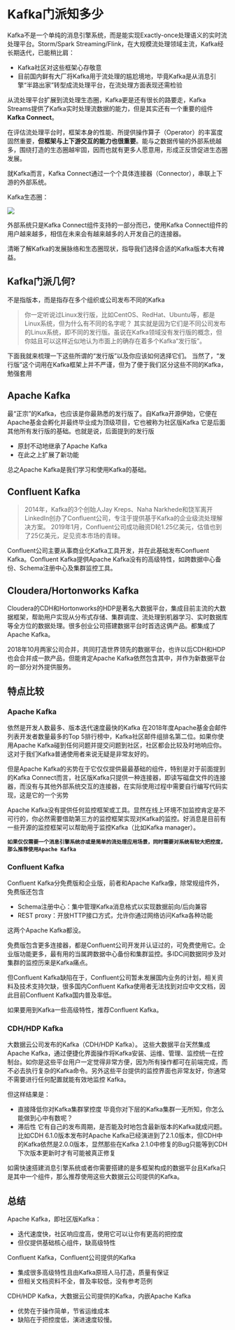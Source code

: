 # Kafka门派知多少

Kafka不是一个单纯的消息引擎系统，而是能实现Exactly-once处理语义的实时流处理平台。Storm/Spark Streaming/Flink，在大规模流处理领域主流，Kafka经长期迭代，已能稍比肩：

- Kafka社区对这些框架心存敬意
- 目前国内鲜有大厂将Kafka用于流处理的尴尬境地，毕竟Kafka是从消息引擎“半路出家”转型成流处理平台，在流处理方面表现还需检验

从流处理平台扩展到流处理生态圈，Kafka更是还有很长的路要走，Kafka Streams提供了Kafka实时处理流数据的能力，但是其实还有一个重要的组件**Kafka Connect**。

在评估流处理平台时，框架本身的性能、所提供操作算子（Operator）的丰富度固然重要，**但框架与上下游交互的能力也很重要**。能与之数据传输的外部系统越多，围绕打造的生态圈越牢固，因而也就有更多人愿意用，形成正反馈促进生态圈发展。

就Kafka而言，Kafka Connect通过一个个具体连接器（Connector），串联上下游的外部系统。

Kafka生态圈：

![](https://my-img.javaedge.com.cn/javaedge-blog/2024/08/3acd4c24db3299a38bee83f802f51fad.png)

外部系统只是Kafka Connect组件支持的一部分而已，使用Kafka Connect组件的用户越来越多，相信在未来会有越来越多的人开发自己的连接器。

清晰了解Kafka的发展脉络和生态圈现状，指导我们选择合适的Kafka版本大有裨益。

## Kafka门派几何?

不是指版本，而是指存在多个组织或公司发布不同的Kafka

> 你一定听说过Linux发行版，比如CentOS、RedHat、Ubuntu等，都是Linux系统，但为什么有不同的名字呢？
> 其实就是因为它们是不同公司发布的Linux系统，即不同的发行版。虽说在Kafka领域没有发行版的概念，但你姑且可以这样近似地认为市面上的确存在着多个Kafka“发行版”。

下面我就来梳理一下这些所谓的“发行版”以及你应该如何选择它们。
当然了，“发行版”这个词用在Kafka框架上并不严谨，但为了便于我们区分这些不同的Kafka，勉强套用

## Apache Kafka

最“正宗”的Kafka，也应该是你最熟悉的发行版了。自Kafka开源伊始，它便在Apache基金会孵化并最终毕业成为顶级项目，它也被称为社区版Kafka
它是后面其他所有发行版的基础。也就是说，后面提到的发行版

- 原封不动地继承了Apache Kafka
- 在此之上扩展了新功能

总之Apache Kafka是我们学习和使用Kafka的基础。

## Confluent Kafka

> 2014年，Kafka的3个创始人Jay Kreps、Naha Narkhede和饶军离开LinkedIn创办了Confluent公司，专注于提供基于Kafka的企业级流处理解决方案。
> 2019年1月，Confluent公司成功融资D轮1.25亿美元，估值也到了25亿美元，足见资本市场的青睐。

Confluent公司主要从事商业化Kafka工具开发，并在此基础发布Confluent Kafka。Confluent Kafka提供Apache Kafka没有的高级特性，如跨数据中心备份、Schema注册中心及集群监控工具。

## Cloudera/Hortonworks Kafka

Cloudera的CDH和Hortonworks的HDP是著名大数据平台，集成目前主流的大数据框架，帮助用户实现从分布式存储、集群调度、流处理到机器学习、实时数据库等全方位的数据处理。很多创业公司搭建数据平台时首选这俩产品。都集成了Apache Kafka。

2018年10月两家公司合并，共同打造世界领先的数据平台，也许以后CDH和HDP也会合并成一款产品，但能肯定Apache Kafka依然包含其中，并作为新数据平台的一部分对外提供服务。

## 特点比较

### Apache Kafka

依然是开发人数最多、版本迭代速度最快的Kafka
在2018年度Apache基金会邮件列表开发者数量最多的Top 5排行榜中，Kafka社区邮件组排名第二位。如果你使用Apache Kafka碰到任何问题并提交问题到社区，社区都会比较及时地响应你。这对于我们Kafka普通使用者来说无疑是非常友好的。

但是Apache Kafka的劣势在于它仅仅提供最最基础的组件，特别是对于前面提到的Kafka Connect而言，社区版Kafka只提供一种连接器，即读写磁盘文件的连接器，而没有与其他外部系统交互的连接器，在实际使用过程中需要自行编写代码实现，这是它的一个劣势

Apache Kafka没有提供任何监控框架或工具。显然在线上环境不加监控肯定是不可行的，你必然需要借助第三方的监控框架实现对Kafka的监控。好消息是目前有一些开源的监控框架可以帮助用于监控Kafka（比如Kafka manager）。

**`如果仅仅需要一个消息引擎系统亦或是简单的流处理应用场景，同时需要对系统有较大把控度，那么推荐使用Apache Kafka`**

### Confluent Kafka

Confluent Kafka分免费版和企业版，前者和Apache Kafka像，除常规组件外，免费版还包含

- Schema注册中心：集中管理Kafka消息格式以实现数据前向/后向兼容
- REST proxy：开放HTTP接口方式，允许你通过网络访问Kafka各种功能

这两个Apache Kafka都没。

免费版包含更多连接器，都是Confluent公司开发并认证过的，可免费使用它。企业版功能更多，最有用的当属跨数据中心备份和集群监控。多IDC间数据同步及对集群的监控历来是Kafka痛点。

但Confluent Kafka缺陷在于，Confluent公司暂未发展国内业务的计划，相关资料及技术支持欠缺，很多国内Confluent Kafka使用者无法找到对应中文文档，因此目前Confluent Kafka国内普及率低。

如果要用到Kafka一些高级特性，推荐Confluent Kafka。

###  CDH/HDP Kafka

大数据云公司发布的Kafka（CDH/HDP Kafka）。
这些大数据平台天然集成Apache Kafka，通过便捷化界面操作将Kafka安装、运维、管理、监控统一在控制台。如你是这些平台用户一定觉得非常方便，因为所有操作都可在前端完成，而不必去执行复杂的Kafka命令。另外这些平台提供的监控界面也非常友好，你通常不需要进行任何配置就能有效地监控 Kafka。

但这样结果是：

- 直接降低你对Kafka集群掌控度
  毕竟你对下层的Kafka集群一无所知，你怎么能做到心中有数呢？
- 滞后性
  它有自己的发布周期，是否能及时地包含最新版本的Kafka就成问题。比如CDH 6.1.0版本发布时Apache Kafka已经演进到了2.1.0版本，但CDH中的Kafka依然是2.0.0版本，显然那些在Kafka 2.1.0中修复的Bug只能等到CDH下次版本更新时才有可能被真正修复

如需快速搭建消息引擎系统或者你需要搭建的是多框架构成的数据平台且Kafka只是其中一个组件，那么推荐使用这些大数据云公司提供的Kafka。

## 总结

Apache Kafka，即社区版Kafka：

- 迭代速度快，社区响应度高，使用它可以让你有更高的把控度
- 但仅提供基础核心组件，缺高级特性

Confluent Kafka，Confluent公司提供的Kafka

- 集成很多高级特性且由Kafka原班人马打造，质量有保证
- 但相关文档资料不全，普及率较低，没有参考范例

CDH/HDP Kafka，大数据云公司提供的Kafka，内嵌Apache Kafka

- 优势在于操作简单，节省运维成本
- 缺陷在于把控度低，演进速度较慢。